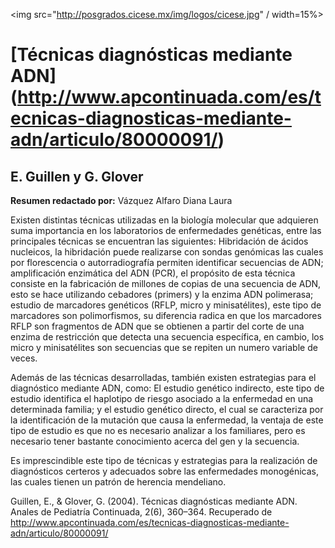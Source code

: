 <img src="http://posgrados.cicese.mx/img/logos/cicese.jpg" / width=15%>

# [Técnicas diagnósticas mediante ADN] (http://www.apcontinuada.com/es/tecnicas-diagnosticas-mediante-adn/articulo/80000091/)
## E. Guillen y G. Glover
**Resumen redactado por:** Vázquez Alfaro Diana Laura

Existen distintas técnicas utilizadas en la biología molecular que adquieren suma importancia en los laboratorios de enfermedades genéticas, entre las principales técnicas se encuentran las siguientes: Hibridación de ácidos nucleicos, la hibridación puede realizarse con sondas genómicas las cuales por florescencia o autorradiografía permiten identificar secuencias de ADN; amplificación enzimática del ADN (PCR), el propósito de esta técnica consiste en la fabricación de millones de copias de una secuencia de ADN, esto se hace utilizando cebadores (primers) y la enzima ADN polimerasa; estudio de marcadores genéticos (RFLP, micro y minisatélites), este tipo de marcadores son polimorfismos, su diferencia radica en que los marcadores RFLP son fragmentos de ADN que se obtienen a partir del corte de una enzima de restricción que detecta una secuencia específica, en cambio, los micro y minisatélites son secuencias  que se repiten un numero variable de veces.

Además de las técnicas desarrolladas, también existen estrategias para el diagnóstico mediante ADN, como: El estudio genético indirecto, este tipo de estudio identifica el haplotipo de riesgo asociado a la enfermedad en una determinada familia; y el estudio genético directo, el cual se caracteriza por la identificación de la mutación que causa la enfermedad, la ventaja de este tipo de estudio es que no es necesario analizar a los familiares, pero es necesario tener bastante conocimiento acerca del gen y la secuencia.

Es imprescindible este tipo de técnicas y estrategias para la realización de diagnósticos certeros y adecuados sobre las enfermedades monogénicas, las cuales tienen un patrón de herencia mendeliano.

Guillen, E., & Glover, G. (2004). Técnicas diagnósticas mediante ADN. Anales de Pediatría Continuada, 2(6), 360–364. Recuperado de http://www.apcontinuada.com/es/tecnicas-diagnosticas-mediante-adn/articulo/80000091/

